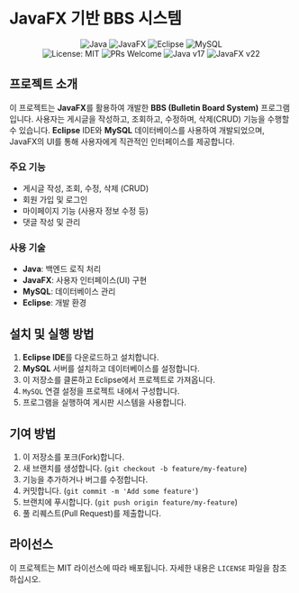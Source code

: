 # JavaFX 기반 BBS 시스템
<div align="center">
  <img src="https://img.shields.io/badge/Java-ED8B00?style=for-the-badge&logo=java&logoColor=white" alt="Java">
  <img src="https://img.shields.io/badge/JavaFX-4682B4?style=for-the-badge&logo=java&logoColor=white" alt="JavaFX">
  <img src="https://img.shields.io/badge/Eclipse-2C2255?style=for-the-badge&logo=eclipse&logoColor=white" alt="Eclipse">
  <img src="https://img.shields.io/badge/MySQL-4479A1?style=for-the-badge&logo=mysql&logoColor=white" alt="MySQL">
</div>


<div align="center">
  <img src="https://img.shields.io/badge/License-MIT-yellow.svg" alt="License: MIT">
  <img src="https://img.shields.io/badge/PRs-welcome-brightgreen.svg" alt="PRs Welcome">
  <img src="https://img.shields.io/badge/Java-v17-007396.svg" alt="Java v17">
  <img src="https://img.shields.io/badge/JavaFX-v22-4682B4.svg" alt="JavaFX v22">
</div>



## 프로젝트 소개

이 프로젝트는 **JavaFX**를 활용하여 개발한 **BBS (Bulletin Board System)** 프로그램입니다. 사용자는 게시글을 작성하고, 조회하고, 수정하며, 삭제(CRUD) 기능을 수행할 수 있습니다. **Eclipse** IDE와 **MySQL** 데이터베이스를 사용하여 개발되었으며, JavaFX의 UI를 통해 사용자에게 직관적인 인터페이스를 제공합니다.

### 주요 기능

- 게시글 작성, 조회, 수정, 삭제 (CRUD)
- 회원 가입 및 로그인
- 마이페이지 기능 (사용자 정보 수정 등)
- 댓글 작성 및 관리


### 사용 기술

- **Java**: 백엔드 로직 처리
- **JavaFX**: 사용자 인터페이스(UI) 구현
- **MySQL**: 데이터베이스 관리
- **Eclipse**: 개발 환경

## 설치 및 실행 방법

1. **Eclipse IDE**를 다운로드하고 설치합니다.
2. **MySQL** 서버를 설치하고 데이터베이스를 설정합니다.
3. 이 저장소를 클론하고 Eclipse에서 프로젝트로 가져옵니다.
4. `MySQL` 연결 설정을 프로젝트 내에서 구성합니다.
5. 프로그램을 실행하여 게시판 시스템을 사용합니다.

## 기여 방법

1. 이 저장소를 포크(Fork)합니다.
2. 새 브랜치를 생성합니다. (`git checkout -b feature/my-feature`)
3. 기능을 추가하거나 버그를 수정합니다.
4. 커밋합니다. (`git commit -m 'Add some feature'`)
5. 브랜치에 푸시합니다. (`git push origin feature/my-feature`)
6. 풀 리퀘스트(Pull Request)를 제출합니다.

## 라이선스

이 프로젝트는 MIT 라이선스에 따라 배포됩니다. 자세한 내용은 `LICENSE` 파일을 참조하십시오.
